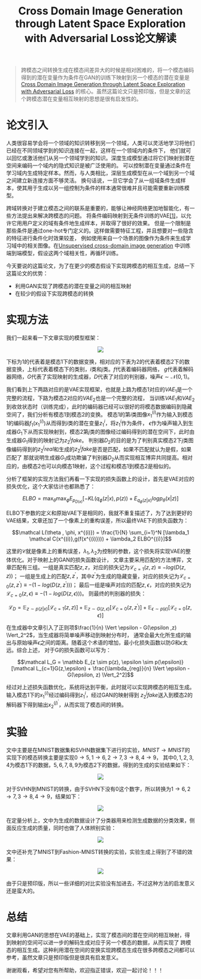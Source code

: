 ﻿---
layout: post
title: Cross Domain Image Generation through Latent Space Exploration with Adversarial Loss论文解读
category: 技术
tags: [GAN,VAE]
description: 
---

> 跨模态之间转换生成在模态间差异大的时候是相对困难的，将一个模态编码得到的潜在变量作为条件在GAN的训练下映射到另一个模态的潜在变量是
[Cross Domain Image Generation through Latent Space Exploration with Adversarial Loss](https://arxiv.org/pdf/1805.10130.pdf)
的核心。虽然这篇论文只是预印版，但是文章的这个跨模态潜在变量相互映射的思想是很有启发性的。

# 论文引入 #

人类很容易学会将一个领域的知识转移到另一个领域，人类可以灵活地学习将他们已经在不同领域学到的知识连接在一起，这样在一个领域内的条件下，
他们就可以回忆或激活他们从另一个领域学到的知识。深度生成模型通过将它们映射到潜在空间来编码一个域内的隐式知识是被广泛使用的。
可以控制潜在变量通过条件在学习域内生成特定样本。然而，与人类相比，深层生成模型在从一个域到另一个域之间建立新连接方面不够灵活。
换句话说，一旦它学会了从一组域条件生成样本，使其用于生成以另一组控制为条件的样本通常很难并且可能需要重新训练模型。

跨域转换对于建立模态之间的联系是重要的，能够让神经网络更加地智能化，有一些方法提出来解决跨模态的问题。
将条件编码映射到无条件训练的VAE[[1]](https://arxiv.org/abs/1711.05772)，以允许它用用户定义的域有条件地生成样本，并取得了很好的效果。
但是一个限制是那些条件是通过one-hot专门定义的。这样做需要特征工程，并且想要对一些隐含的特征进行条件化时效果较差，
例如使用来自一个场景的图像作为条件来生成学习域中的相关图像。在[Unsupervised cross-domain image generation](https://arxiv.org/abs/1611.02200)
中训练端到端模型，假设这两个域相关性，再循环训练。

今天要说的这篇论文，为了在更少的模态假设下实现跨模态的相互生成，总结一下这篇论文的优势：

- 利用GAN实现了跨模态的潜在变量之间的相互映射
- 在较少的假设下实现跨模态的转换

# 实现方法 #

我们一起来看一下文章实现的模型框架：

<p align="center">
    <img src="/assets/img/VAE/CDI1.png">
</p>

下标为1的代表着是模态1下的数据变换，相对应的下表为2的代表着模态2下的数据变换，上标代表着模态下的类别，$i$类和$j$类。$f$代表着编码器网络，
$g$代表着解码器网络，$G$代表了实现映射的生成器，$D$代表了对应的判别器，噪声$\epsilon \sim \mathcal N(0,1)$。

我们看到上下两路对应的是VAE实现框架，也就是上路为模态1对应的$VAE_1$是一个完整的流程，下路为模态2对应的$VAE_2$也是一个完整的流程，
当训练$VAE_1$和$VAE_2$到收敛状态时（训练完成），此时的编码器已经可以很好的将模态数据编码到隐藏空间了，我们分析有模态1到模态2的变换。
模态1的第$i$类图像$x_1^{(i)}$作为输入到模态1的编码器$f_1(x_1^{(i)})$从而得到$i$类的潜在变量$z_1^i$，将$z_1^i$作为条件，
$\epsilon$作为噪声输入到生成器$G_1$下从而实现映射到，模态2第$j$类的图像经过编码得到的潜在空间下，此时由生成器$G_1$得到的映射记为$z_2^j fake$。
判别器$D_2$的目的是为了判别真实模态2下$j$类图像编码得到的$z_2^j real$和生成的$z_2^j fake$是否是匹配，如果不匹配就认为是假，如果匹配了
那就说明生成器$G_1$成功欺骗了判别器$D_2$从而实现相互博弈共同提高。相对应的，由模态2也可以向模态1映射，这个过程和模态1到模态2是相似的。

分析了框架的实现方法我们再看一下实现的损失函数上的设计，首先是VAE对应的损失优化，这个大家估计也都熟悉了：

$$ELBO = \max_{\theta} \max_{\phi} E_{p_{D(x)}}[-KL(q_{\phi}(z \vert x),p(z)) + E_{q_{\phi}(z \vert x)}log p_{\theta}(x \vert z)]$$

ELBO下参数的定义和原始VAE下是相同的，我就不重复描述了，为了达到更好的VAE结果，文章还加了一个像素上的重构误差，所以最终VAE下的损失函数为：

$$\mathcal L(\theta , \phi, x^{(i)}) = \frac{1}{N} \sum_{i=1}^N [\lambda_1 \mathcal C(x^{(i)},g(f(x^{(i)}))) + \lambda_2 ELBO^{(i)}]$$

这里的$\mathcal C$就是像素上的重构误差，${\lambda_1,\lambda_2}$为控制的参数，这个损失将实现VAE的整体优化。对于映射上的GAN的损失函数设计，
文章主要采用匹配的方法博弈，文章匹配有三组。一组是真实匹配$z,z$，对应的损失记为$\mathcal L_{c=1}(z,z) \equiv -log(D(z,z))$；
一组是生成上的匹配$z,z^{\prime}$，其中$z^{\prime}$为生成的隐藏变量，对应的损失记为$\mathcal L_{c=0}(z,z^{\prime}) \equiv -(1 - log(D(z,z^{\prime})))$；
最后一组是噪声对应的匹配$z,\epsilon$，对应的损失记为$\mathcal L_{c=0}(z,\epsilon) \equiv -(1 - log(D(z,\epsilon)))$。
则最终的判别器的损失：

$$\mathcal L_D = \mathbb E_{z \sim p(z \vert x)}[\mathcal L_{c=1}(z,z)] + \mathbb E_{z \sim G(z,\epsilon)}[\mathcal L_{c=0}(z,z^{'})] + \mathbb E_{\epsilon \sim p(\epsilon)}[\mathcal L_{c=0}(z,\epsilon)]$$

在生成器中文章引入了正则项$\frac{1}{n} \Vert \epsilon - G(\epsilon ,z) \Vert_2^2$，当生成器将简单噪声移动到映射分布时，
通常会最大化所生成的输出与原始噪声$\epsilon$之间的距离。随着这个术语的增加，最小化损失函数以防$G$和$\epsilon$太远。综合上述，
对于G的损失函数可以写为：

$$\mathcal L_G = \mathbb E_{z \sim p(z), \epsilon \sim p(\epsilon)}[\mathcal L_{c=1}G(z,\epsilon) + \frac{\lambda_{reg}}{n} \Vert \epsilon - G(\epsilon, z) \Vert_2^2]$$

经过对上述损失函数优化，系统将达到平衡，此时就可以实现跨模态的相互生成。输入模态1下的$x_1^{(i)}$经过编码得到$z_1^i$，经过GAN的映射得到
$z_2^j fake$送入到模态2的解码器下得到输出$x_2^{(j)^{'}}$，从而实现了模态间的转换。

# 实验 #

文中主要是在MNIST数据集和SVHN数据集下进行的实验，$MNIST \to MNIST$的实现下的模态转换主要是实现${0 \to 5, 1 \to 6, 2 \to 7, 3 \to 8, 4 \to 9}$，
其中${0,1,2,3,4}$为模态1下的数据，${5,6,7,8,9}$为模态2下的数据，得到的生成的实验结果如下：

<p align="center">
    <img src="/assets/img/VAE/CDI2.png">
</p>

对于SVHN到MNIST的转换，由于SVHN下没有0这个数字，所以转换为${1 \to 6, 2 \to 7, 3 \to 8, 4 \to 9}$，结果如下：

<p align="center">
    <img src="/assets/img/VAE/CDI3.png">
</p>

在定量分析上，文中为生成的数据设计了分类器用来检测生成数据的分类效果，侧面反应生成的质量，同时也做了人体辨别实验：

<p align="center">
    <img src="/assets/img/VAE/CDI4.png">
</p>

文中还补充了MNIST到Fashion-MNIST转换的实验，实验生成上得到了不错的效果：

<p align="center">
    <img src="/assets/img/VAE/CDI5.png">
</p>

由于只是预印版，所以一些详细的对比实验没有加进去，不过这种方法的启发意义还是蛮大的。

# 总结 #

文章利用GAN的思想在VAE的基础上，实现了模态间的潜在空间的相互映射，得到映射的空间可以进一步的解码生成对应于另一个模态的数据，从而实现了
跨模态的相互生成。这种利用潜在空间的变换实现跨模态生成在很多跨模态之间都可以参考，虽然文章只是预印版但是很具有启发意义。

谢谢观看，希望对您有所帮助，欢迎指正错误，欢迎一起讨论！！！